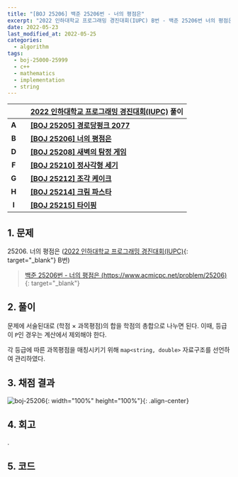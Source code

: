```yaml
---
title: "[BOJ 25206] 백준 25206번 - 너의 평점은"
excerpt: "2022 인하대학교 프로그래밍 경진대회(IUPC) B번 - 백준 25206번 너의 평점은 풀이"
date: 2022-05-23
last_modified_at: 2022-05-25
categories:
  - algorithm
tags:
  - boj-25000-25999
  - c++
  - mathematics
  - implementation
  - string
---
```


|||[2022 인하대학교 프로그래밍 경진대회(IUPC)](https://burningfalls.github.io/contest/iupc2022-baekjoon-contest/) 풀이|
|:---:|:---:|:---|
|**A**||**[[BOJ 25205] 경로당펑크 2077](https://burningfalls.github.io/algorithm/boj-25205/)**|
|**B**||**[[BOJ 25206] 너의 평점은](https://burningfalls.github.io/algorithm/boj-25206/)**|
|**D**||**[[BOJ 25208] 새벽의 탐정 게임](https://burningfalls.github.io/algorithm/boj-25208/)**|
|**F**||**[[BOJ 25210] 정사각형 세기](https://burningfalls.github.io/algorithm/boj-25210/)**|
|**G**||**[[BOJ 25212] 조각 케이크](https://burningfalls.github.io/algorithm/boj-25212/)**|
|**H**||**[[BOJ 25214] 크림 파스타](https://burningfalls.github.io/algorithm/boj-25214/)**|
|**I**||**[[BOJ 25215] 타이핑](https://burningfalls.github.io/algorithm/boj-25215/)**|

## 1. 문제
$25206$. 너의 평점은 ([2022 인하대학교 프로그래밍 경진대회(IUPC)](https://burningfalls.github.io/contest/iupc-baekjoon-contest/){: target="_blank"} B번)

> [백준 25206번 - 너의 평점은 (https://www.acmicpc.net/problem/25206)](https://www.acmicpc.net/problem/25206){: target="_blank"}

## 2. 풀이

문제에 서술된대로 (학점 $\times$ 과목평점)의 합을 학점의 총합으로 나누면 된다. 이때, 등급이 `P`인 경우는 계산에서 제외해야 한다.

각 등급에 따른 과목평점을 매칭시키기 위해 `map<string, double>` 자료구조를 선언하여 관리하였다.

## 3. 채점 결과

![boj-25206](https://user-images.githubusercontent.com/30232837/169728149-2726761a-5bfb-4713-b6a3-c42595b0ca57.png "boj-25206"){: width="100%" height="100%"}{: .align-center}

## 4. 회고

.

## 5. 코드

<script src="https://gist.github.com/BurningFalls/3039fda4e95eb822e0b07bf749e1b231.js"></script>